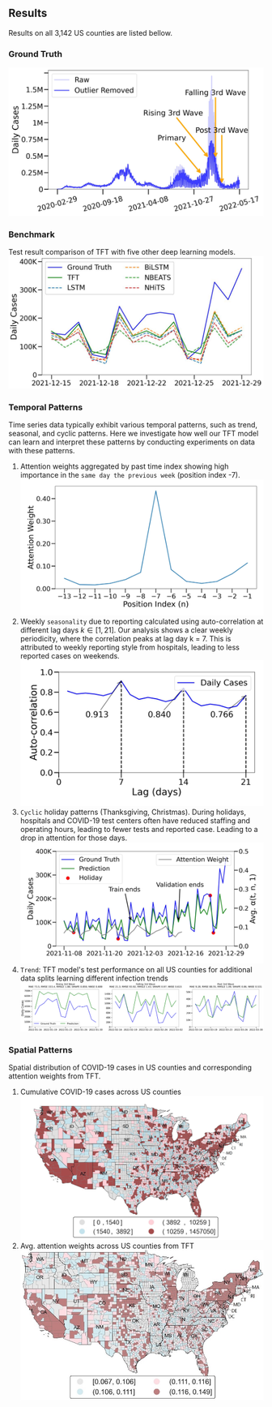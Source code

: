 ## Results
Results on all 3,142 US counties are listed bellow.

### Ground Truth
![](/docs/images/combined_ground_truth.jpg)

### Benchmark

Test result comparison of TFT with five other deep learning models.
![](/docs/images/Test_comparison.jpg)

### Temporal Patterns

Time series data typically exhibit various temporal patterns,
such as trend, seasonal, and cyclic patterns. Here we investigate how well our TFT model can learn and interpret these patterns by conducting
experiments on data with these patterns.

1. Attention weights aggregated by past time index showing high importance in the `same day the previous week` (position index -7). ![Train_attention.jpg](/docs/images/Train_attention.jpg)
2. Weekly `seasonality` due to reporting calculated using auto-correlation at different lag days $k \in [1, 21]$. Our analysis shows a clear weekly periodicity, where the correlation peaks at lag day k = 7.  This is attributed to weekly reporting style from hospitals, leading to less reported cases on weekends.
![seasonal_pattern.jpg](/docs/images/seasonal_pattern.jpg)
3. `Cyclic` holiday patterns (Thanksgiving, Christmas). During holidays, hospitals and COVID-19 test centers often have reduced staffing and operating hours, leading to fewer tests and reported case. Leading to a drop in attention for those days. ![holiday_pattern.jpg](/docs/images/holiday_pattern.jpg)
4. `Trend`: TFT model's test performance on all US counties for additional data splits learning different infection trends ![Test_splits.jpg](/docs/images/Test_splits.jpg)

### Spatial Patterns

Spatial distribution of COVID-19 cases in US counties and corresponding attention weights from TFT.

1.  Cumulative COVID-19 cases across US counties 
![](/docs/images/cases_quantiles.jpg)
2. Avg. attention weights across US counties from TFT 
![](/docs/images//attention_quantiles.jpg)
